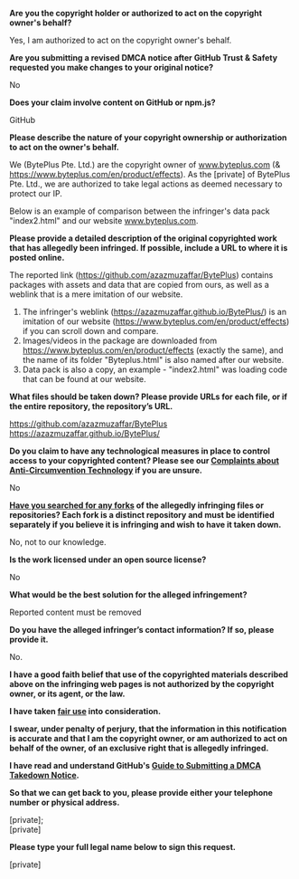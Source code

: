 **Are you the copyright holder or authorized to act on the copyright owner's behalf?**

Yes, I am authorized to act on the copyright owner's behalf.

**Are you submitting a revised DMCA notice after GitHub Trust & Safety requested you make changes to your original notice?**

No

**Does your claim involve content on GitHub or npm.js?**

GitHub

**Please describe the nature of your copyright ownership or authorization to act on the owner's behalf.**

We (BytePlus Pte. Ltd.) are the copyright owner of www.byteplus.com (& https://www.byteplus.com/en/product/effects). As the [private] of BytePlus Pte. Ltd., we are authorized to take legal actions as deemed necessary to protect our IP.

Below is an example of comparison between the infringer's data pack "index2.html" and our website www.byteplus.com.

**Please provide a detailed description of the original copyrighted work that has allegedly been infringed. If possible, include a URL to where it is posted online.**

The reported link (https://github.com/azazmuzaffar/BytePlus) contains packages with assets and data that are copied from ours, as well as a weblink that is a mere imitation of our website.  
1. The infringer's weblink (https://azazmuzaffar.github.io/BytePlus/) is an imitation of our website (https://www.byteplus.com/en/product/effects) if you can scroll down and compare.  
2. Images/videos in the package are downloaded from https://www.byteplus.com/en/product/effects (exactly the same), and the name of its folder "Byteplus.html" is also named after our website.  
3. Data pack is also a copy, an example - "index2.html" was loading code that can be found at our website.

**What files should be taken down? Please provide URLs for each file, or if the entire repository, the repository’s URL.**

https://github.com/azazmuzaffar/BytePlus  
https://azazmuzaffar.github.io/BytePlus/

**Do you claim to have any technological measures in place to control access to your copyrighted content? Please see our <a href="https://docs.github.com/articles/guide-to-submitting-a-dmca-takedown-notice#complaints-about-anti-circumvention-technology">Complaints about Anti-Circumvention Technology</a> if you are unsure.**

No

**<a href="https://docs.github.com/articles/dmca-takedown-policy#b-what-about-forks-or-whats-a-fork">Have you searched for any forks</a> of the allegedly infringing files or repositories? Each fork is a distinct repository and must be identified separately if you believe it is infringing and wish to have it taken down.**

No, not to our knowledge.

**Is the work licensed under an open source license?**

No

**What would be the best solution for the alleged infringement?**

Reported content must be removed

**Do you have the alleged infringer’s contact information? If so, please provide it.**

No.

**I have a good faith belief that use of the copyrighted materials described above on the infringing web pages is not authorized by the copyright owner, or its agent, or the law.**

**I have taken <a href="https://www.lumendatabase.org/topics/22">fair use</a> into consideration.**

**I swear, under penalty of perjury, that the information in this notification is accurate and that I am the copyright owner, or am authorized to act on behalf of the owner, of an exclusive right that is allegedly infringed.**

**I have read and understand GitHub's <a href="https://docs.github.com/articles/guide-to-submitting-a-dmca-takedown-notice/">Guide to Submitting a DMCA Takedown Notice</a>.**

**So that we can get back to you, please provide either your telephone number or physical address.**

[private];  
[private]

**Please type your full legal name below to sign this request.**

[private]
